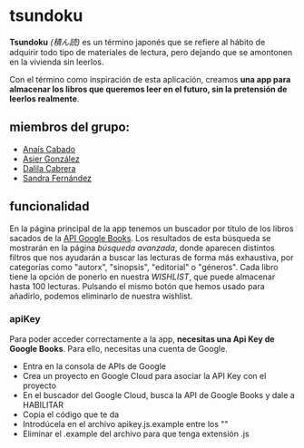 # tsundoku

**Tsundoku** *(積ん読)* es un término japonés que se refiere al hábito de adquirir todo tipo de materiales de lectura, pero dejando que se amontonen en la vivienda sin leerlos.

Con el término como inspiración de esta aplicación, creamos **una app para almacenar los libros que queremos leer en el futuro, sin la pretensión de leerlos realmente**.


## miembros del grupo:
- [Anaís Cabado](https://github.com/AnaisCabado)
- [Asier González](https://github.com/AsGon1) 
- [Dalila Cabrera](https://github.com/crdalila)
- [Sandra Fernández](https://github.com/sanfermen)


## funcionalidad

En la página principal de la app tenemos un buscador por título de los libros sacados de la [API Google Books](https://developers.google.com/books?hl=es-419). Los resultados de esta búsqueda se mostrarán en la página *búsqueda avanzada*, donde aparecen distintos filtros que nos ayudarán a buscar las lecturas de forma más exhaustiva, por categorías como "autorx", "sinopsis", "editorial" o "géneros".
Cada libro tiene la opción de ponerlo en nuestra *WISHLIST*, que puede almacenar hasta 100 lecturas. Pulsando el mismo botón que hemos usado para añadirlo, podemos eliminarlo de nuestra wishlist.


### apiKey
Para poder acceder correctamente a la app, **necesitas una Api Key de Google Books**. Para ello, necesitas una cuenta de Google.
- Entra en la consola de APIs de Google
- Crea un proyecto en Google Cloud para asociar la API Key con el proyecto
- En el buscador del Google Cloud, busca la API de Google Books y dale a HABILITAR
- Copia el código que te da
- Introdúcela en el archivo apikey.js.example entre los ""
- Eliminar el .example del archivo para que tenga extensión .js
